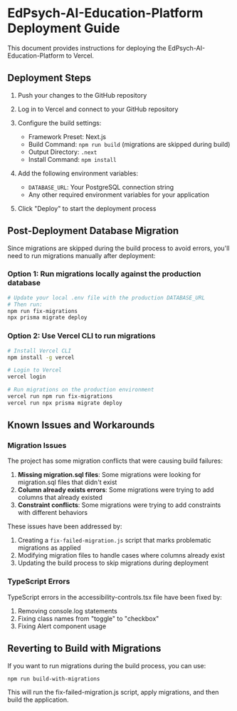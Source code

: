 # EdPsych-AI-Education-Platform Deployment Guide

This document provides instructions for deploying the EdPsych-AI-Education-Platform to Vercel.

## Deployment Steps

1. Push your changes to the GitHub repository
2. Log in to Vercel and connect to your GitHub repository
3. Configure the build settings:
   - Framework Preset: Next.js
   - Build Command: `npm run build` (migrations are skipped during build)
   - Output Directory: `.next`
   - Install Command: `npm install`

4. Add the following environment variables:
   - `DATABASE_URL`: Your PostgreSQL connection string
   - Any other required environment variables for your application

5. Click "Deploy" to start the deployment process

## Post-Deployment Database Migration

Since migrations are skipped during the build process to avoid errors, you'll need to run migrations manually after deployment:

### Option 1: Run migrations locally against the production database

```bash
# Update your local .env file with the production DATABASE_URL
# Then run:
npm run fix-migrations
npx prisma migrate deploy
```

### Option 2: Use Vercel CLI to run migrations

```bash
# Install Vercel CLI
npm install -g vercel

# Login to Vercel
vercel login

# Run migrations on the production environment
vercel run npm run fix-migrations
vercel run npx prisma migrate deploy
```

## Known Issues and Workarounds

### Migration Issues

The project has some migration conflicts that were causing build failures:

1. **Missing migration.sql files**: Some migrations were looking for migration.sql files that didn't exist
2. **Column already exists errors**: Some migrations were trying to add columns that already existed
3. **Constraint conflicts**: Some migrations were trying to add constraints with different behaviors

These issues have been addressed by:

1. Creating a `fix-failed-migration.js` script that marks problematic migrations as applied
2. Modifying migration files to handle cases where columns already exist
3. Updating the build process to skip migrations during deployment

### TypeScript Errors

TypeScript errors in the accessibility-controls.tsx file have been fixed by:

1. Removing console.log statements
2. Fixing class names from "toggle" to "checkbox"
3. Fixing Alert component usage

## Reverting to Build with Migrations

If you want to run migrations during the build process, you can use:

```bash
npm run build-with-migrations
```

This will run the fix-failed-migration.js script, apply migrations, and then build the application.